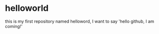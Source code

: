 # helloworld
this is my first repository named helloword, I want to say 'hello github, I am coming!'
